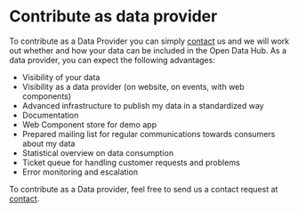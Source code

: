 # Contribute as data provider

To contribute as a Data Provider you can simply [contact](mailto:help@opendatahub.bz.it) us and we will work out whether and how your data can be included in the Open Data Hub.
As a data provider, you can expect the following advantages:

* Visibility of your data
* Visibility as a data provider (on website, on events, with web components)
* Advanced infrastructure to publish my data in a standardized way
* Documentation
* Web Component store for demo app
* Prepared mailing list for regular communications towards consumers about my data
* Statistical overview on data consumption
* Ticket queue for handling customer requests and problems
* Error monitoring and escalation

To contribute as a Data provider, feel free to send us a contact request at [contact](mailto:help@opendatahub.bz.it).
